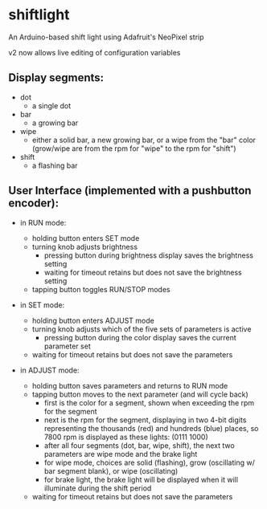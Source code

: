shiftlight
==========

An Arduino-based shift light using Adafruit's NeoPixel strip

v2 now allows live editing of configuration variables

Display segments:
----------------
- dot
  - a single dot
- bar
  - a growing bar
- wipe
  - either a solid bar, a new growing bar, or a wipe from the "bar" color (grow/wipe are from the rpm for "wipe" to the rpm for "shift")
- shift
  - a flashing bar

User Interface (implemented with a pushbutton encoder):
------------------------------------------------------

- in RUN mode:
  - holding button enters SET mode
  - turning knob adjusts brightness
    - pressing button during brightness display saves the brightness setting
    - waiting for timeout retains but does not save the brightness setting
  - tapping button toggles RUN/STOP modes

- in SET mode:
  - holding button enters ADJUST mode
  - turning knob adjusts which of the five sets of parameters is active
    - pressing button during the color display saves the current parameter set
  - waiting for timeout retains but does not save the parameters

- in ADJUST mode:
  - holding button saves parameters and returns to RUN mode
  - tapping button moves to the next parameter (and will cycle back)
    - first is the color for a segment, shown when exceeding the rpm for the segment
    - next is the rpm for the segment, displaying in two 4-bit digits representing the thousands (red) and hundreds (blue) places, so 7800 rpm is displayed as these lights: (0111 1000)
    - after all four segments (dot, bar, wipe, shift), the next two parameters are wipe mode and the brake light
    - for wipe mode, choices are solid (flashing), grow (oscillating w/ bar segment blank), or wipe (oscillating)
    - for brake light, the brake light will be displayed when it will illuminate during the shift period
  - waiting for timeout retains but does not save the parameters
